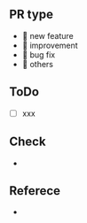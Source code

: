 ## PR type
- 🎉 new feature  
- 🔧 improvement
- 🐛 bug fix
- 📱 others


## ToDo
- [ ] xxx

## Check
- 

## Referece
- 

